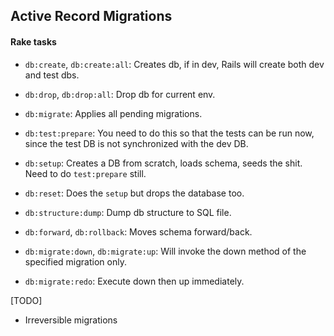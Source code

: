 ## Active Record Migrations

#### Rake tasks

- `db:create`, `db:create:all`: Creates db, if in dev, Rails will create both dev and test dbs.
- `db:drop`, `db:drop:all`: Drop db for current env.
- `db:migrate`: Applies all pending migrations.
- `db:test:prepare`: You need to do this so that the tests can be run now, since the test DB is not synchronized with the dev DB.
- `db:setup`: Creates a DB from scratch, loads schema, seeds the shit. Need to do `test:prepare` still.
- `db:reset`: Does the `setup` but drops the database too.

- `db:structure:dump`: Dump db structure to SQL file.
- `db:forward`, `db:rollback`: Moves schema forward/back.
- `db:migrate:down`, `db:migrate:up`: Will invoke the down method of the specified migration only.
- `db:migrate:redo`: Execute down then up immediately.

[TODO]
- Irreversible migrations

